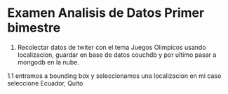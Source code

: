 # Examen Analisis de Datos Primer bimestre

1. Recolectar datos de twiter con el tema Juegos Olimpicos usando localizacion, guardar en base de datos couchdb y por ultimo pasar a mongodb en la nube.

1.1 entramos a bounding box y seleccionamos una localizacion en mi caso seleccione Ecuador, Quito
